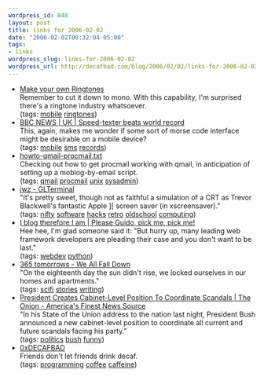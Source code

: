 ```yaml
--- 
wordpress_id: 848
layout: post
title: links for 2006-02-02
date: "2006-02-02T00:32:04-05:00"
tags: 
- links
wordpress_slug: links-for-2006-02-02
wordpress_url: http://decafbad.com/blog/2006/02/02/links-for-2006-02-02
---
```

<ul class="delicious">
	<li>
		<div class="delicious-link"><a href="http://www.mrbass.org/ringtones/">Make your own Ringtones</a></div>
		<div class="delicious-extended">Remember to cut it down to mono.  With this capability, I'm surprised there's a ringtone industry whatsoever.</div>
		<div class="delicious-tags">(tags: <a href="http://del.icio.us/deusx/mobile">mobile</a> <a href="http://del.icio.us/deusx/ringtones">ringtones</a>)</div>
	</li>
	<li>
		<div class="delicious-link"><a href="http://news.bbc.co.uk/1/hi/uk/3689819.stm">BBC NEWS | UK | Speed-texter beats world record</a></div>
		<div class="delicious-extended">This, again, makes me wonder if some sort of morse code interface might be desirable on a mobile device?</div>
		<div class="delicious-tags">(tags: <a href="http://del.icio.us/deusx/mobile">mobile</a> <a href="http://del.icio.us/deusx/sms">sms</a> <a href="http://del.icio.us/deusx/records">records</a>)</div>
	</li>
	<li>
		<div class="delicious-link"><a href="http://www.johncon.com/john/receivedIP/howto-qmail-procmail.txt">howto-qmail-procmail.txt</a></div>
		<div class="delicious-extended">Checking out how to get procmail working with qmail, in anticipation of setting up a moblog-by-email script.</div>
		<div class="delicious-tags">(tags: <a href="http://del.icio.us/deusx/qmail">qmail</a> <a href="http://del.icio.us/deusx/procmail">procmail</a> <a href="http://del.icio.us/deusx/unix">unix</a> <a href="http://del.icio.us/deusx/sysadmin">sysadmin</a>)</div>
	</li>
	<li>
		<div class="delicious-link"><a href="http://jwz.livejournal.com/595865.html">jwz - GLTerminal</a></div>
		<div class="delicious-extended">"It's pretty sweet, though not as faithful a simulation of a CRT as Trevor Blackwell's fantastic Apple ][ screen saver (in xscreensaver)."</div>
		<div class="delicious-tags">(tags: <a href="http://del.icio.us/deusx/nifty">nifty</a> <a href="http://del.icio.us/deusx/software">software</a> <a href="http://del.icio.us/deusx/hacks">hacks</a> <a href="http://del.icio.us/deusx/retro">retro</a> <a href="http://del.icio.us/deusx/oldschool">oldschool</a> <a href="http://del.icio.us/deusx/computing">computing</a>)</div>
	</li>
	<li>
		<div class="delicious-link"><a href="http://blog.delaguardia.com.mx/index.php?op=ViewArticle&articleId=34&blogId=1">I blog therefore I am | Please Guido, pick me, pick me!</a></div>
		<div class="delicious-extended">Hee hee, I'm glad someone said it: "But hurry up, many leading web framework developers are pleading their case and you don't want to be last."</div>
		<div class="delicious-tags">(tags: <a href="http://del.icio.us/deusx/webdev">webdev</a> <a href="http://del.icio.us/deusx/python">python</a>)</div>
	</li>
	<li>
		<div class="delicious-link"><a href="http://www.365tomorrows.com/02/01/we-all-fall-down/">365 tomorrows - We All Fall Down</a></div>
		<div class="delicious-extended">"On the eighteenth day the sun didn't rise, we locked ourselves in our homes and apartments."</div>
		<div class="delicious-tags">(tags: <a href="http://del.icio.us/deusx/scifi">scifi</a> <a href="http://del.icio.us/deusx/stories">stories</a> <a href="http://del.icio.us/deusx/writing">writing</a>)</div>
	</li>
	<li>
		<div class="delicious-link"><a href="http://www.theonion.com/content/node/44892&rss=1">President Creates Cabinet-Level Position To Coordinate Scandals | The Onion - America's Finest News Source</a></div>
		<div class="delicious-extended">"In his State of the Union address to the nation last night, President Bush announced a new cabinet-level position to coordinate all current and future scandals facing his party."</div>
		<div class="delicious-tags">(tags: <a href="http://del.icio.us/deusx/politics">politics</a> <a href="http://del.icio.us/deusx/bush">bush</a> <a href="http://del.icio.us/deusx/funny">funny</a>)</div>
	</li>
	<li>
		<div class="delicious-link"><a href="http://decafbad.com/">0xDECAFBAD</a></div>
		<div class="delicious-extended">Friends don't let friends drink decaf.</div>
		<div class="delicious-tags">(tags: <a href="http://del.icio.us/deusx/programming">programming</a> <a href="http://del.icio.us/deusx/coffee">coffee</a> <a href="http://del.icio.us/deusx/caffeine">caffeine</a>)</div>
	</li>
</ul>

